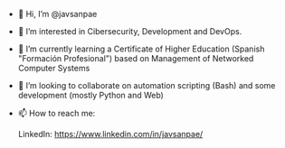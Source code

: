 - 👋 Hi, I’m @javsanpae
- 👀 I’m interested in Cibersecurity, Development and DevOps.
- 🌱 I’m currently learning a Certificate of Higher Education (Spanish "Formación Profesional") based on Management of Networked Computer Systems
- 💞️ I’m looking to collaborate on automation scripting (Bash) and some development (mostly Python and Web) 
- 📫 How to reach me: 

     LinkedIn: https://www.linkedin.com/in/javsanpae/



<!---
javsanpae/javsanpae is a ✨ special ✨ repository because its `README.md` (this file) appears on your GitHub profile.
You can click the Preview link to take a look at your changes.
--->
